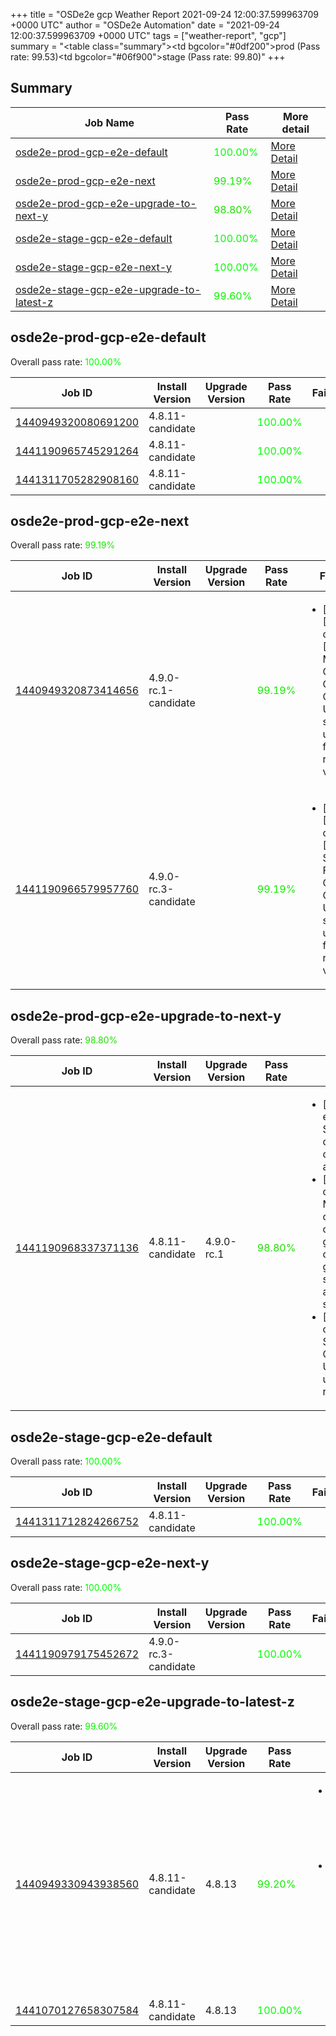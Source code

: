 +++
title = "OSDe2e gcp Weather Report 2021-09-24 12:00:37.599963709 +0000 UTC"
author = "OSDe2e Automation"
date = "2021-09-24 12:00:37.599963709 +0000 UTC"
tags = ["weather-report", "gcp"]
summary = "<table class=\"summary\"><tr><td bgcolor=\"#0df200\"></td><td>prod (Pass rate: 99.53)</td></tr><tr><td bgcolor=\"#06f900\"></td><td>stage (Pass rate: 99.80)</td></tr></table>"
+++
## Summary

| Job Name | Pass Rate | More detail |
|----------|-----------|-------------|
|[osde2e-prod-gcp-e2e-default](https://prow.ci.openshift.org/?job=osde2e-prod-gcp-e2e-default)| <span style="color:#01fe00;">100.00%</span>|[More Detail](#osde2e-prod-gcp-e2e-default)|
|[osde2e-prod-gcp-e2e-next](https://prow.ci.openshift.org/?job=osde2e-prod-gcp-e2e-next)| <span style="color:#15ea00;">99.19%</span>|[More Detail](#osde2e-prod-gcp-e2e-next)|
|[osde2e-prod-gcp-e2e-upgrade-to-next-y](https://prow.ci.openshift.org/?job=osde2e-prod-gcp-e2e-upgrade-to-next-y)| <span style="color:#1fe000;">98.80%</span>|[More Detail](#osde2e-prod-gcp-e2e-upgrade-to-next-y)|
|[osde2e-stage-gcp-e2e-default](https://prow.ci.openshift.org/?job=osde2e-stage-gcp-e2e-default)| <span style="color:#01fe00;">100.00%</span>|[More Detail](#osde2e-stage-gcp-e2e-default)|
|[osde2e-stage-gcp-e2e-next-y](https://prow.ci.openshift.org/?job=osde2e-stage-gcp-e2e-next-y)| <span style="color:#01fe00;">100.00%</span>|[More Detail](#osde2e-stage-gcp-e2e-next-y)|
|[osde2e-stage-gcp-e2e-upgrade-to-latest-z](https://prow.ci.openshift.org/?job=osde2e-stage-gcp-e2e-upgrade-to-latest-z)| <span style="color:#0bf400;">99.60%</span>|[More Detail](#osde2e-stage-gcp-e2e-upgrade-to-latest-z)|



## osde2e-prod-gcp-e2e-default

Overall pass rate: <span style="color:#01fe00;">100.00%</span>

| Job ID | Install Version | Upgrade Version | Pass Rate | Failures |
|--------|-----------------|-----------------|-----------|----------|
[1440949320080691200](https://prow.ci.openshift.org/view/gs/origin-ci-test/logs/osde2e-prod-gcp-e2e-default/1440949320080691200) | 4.8.11-candidate |  | <span style="color:#01fe00;">100.00%</span>|
[1441190965745291264](https://prow.ci.openshift.org/view/gs/origin-ci-test/logs/osde2e-prod-gcp-e2e-default/1441190965745291264) | 4.8.11-candidate |  | <span style="color:#01fe00;">100.00%</span>|
[1441311705282908160](https://prow.ci.openshift.org/view/gs/origin-ci-test/logs/osde2e-prod-gcp-e2e-default/1441311705282908160) | 4.8.11-candidate |  | <span style="color:#01fe00;">100.00%</span>|



## osde2e-prod-gcp-e2e-next

Overall pass rate: <span style="color:#15ea00;">99.19%</span>

| Job ID | Install Version | Upgrade Version | Pass Rate | Failures |
|--------|-----------------|-----------------|-----------|----------|
[1440949320873414656](https://prow.ci.openshift.org/view/gs/origin-ci-test/logs/osde2e-prod-gcp-e2e-next/1440949320873414656) | 4.9.0-rc.1-candidate |  | <span style="color:#15ea00;">99.19%</span>|<ul><li>[install] [Suite: operators] [OSD] Must Gather Operator Operator Upgrade should upgrade from the replaced version</li></ul>
[1441190966579957760](https://prow.ci.openshift.org/view/gs/origin-ci-test/logs/osde2e-prod-gcp-e2e-next/1441190966579957760) | 4.9.0-rc.3-candidate |  | <span style="color:#15ea00;">99.19%</span>|<ul><li>[install] [Suite: operators] [OSD] Splunk Forwarder Operator Operator Upgrade should upgrade from the replaced version</li></ul>



## osde2e-prod-gcp-e2e-upgrade-to-next-y

Overall pass rate: <span style="color:#1fe000;">98.80%</span>

| Job ID | Install Version | Upgrade Version | Pass Rate | Failures |
|--------|-----------------|-----------------|-----------|----------|
[1441190968337371136](https://prow.ci.openshift.org/view/gs/origin-ci-test/logs/osde2e-prod-gcp-e2e-upgrade-to-next-y/1441190968337371136) | 4.8.11-candidate | 4.9.0-rc.1 | <span style="color:#1fe000;">98.80%</span>|<ul><li>[upgrade] [Suite: e2e] Encrypted Storage in GCP clusters can be created by dedicated admins</li><li>[upgrade] [Suite: operators] [OSD] Must Gather Operator clusterServiceVersion openshift-must-gather-operator/must-gather-operator should be present and in succeeded state</li><li>[upgrade] [Suite: operators] [OSD] Splunk Forwarder Operator Operator Upgrade should upgrade from the replaced version</li></ul>



## osde2e-stage-gcp-e2e-default

Overall pass rate: <span style="color:#01fe00;">100.00%</span>

| Job ID | Install Version | Upgrade Version | Pass Rate | Failures |
|--------|-----------------|-----------------|-----------|----------|
[1441311712824266752](https://prow.ci.openshift.org/view/gs/origin-ci-test/logs/osde2e-stage-gcp-e2e-default/1441311712824266752) | 4.8.11-candidate |  | <span style="color:#01fe00;">100.00%</span>|



## osde2e-stage-gcp-e2e-next-y

Overall pass rate: <span style="color:#01fe00;">100.00%</span>

| Job ID | Install Version | Upgrade Version | Pass Rate | Failures |
|--------|-----------------|-----------------|-----------|----------|
[1441190979175452672](https://prow.ci.openshift.org/view/gs/origin-ci-test/logs/osde2e-stage-gcp-e2e-next-y/1441190979175452672) | 4.9.0-rc.3-candidate |  | <span style="color:#01fe00;">100.00%</span>|



## osde2e-stage-gcp-e2e-upgrade-to-latest-z

Overall pass rate: <span style="color:#0bf400;">99.60%</span>

| Job ID | Install Version | Upgrade Version | Pass Rate | Failures |
|--------|-----------------|-----------------|-----------|----------|
[1440949330943938560](https://prow.ci.openshift.org/view/gs/origin-ci-test/logs/osde2e-stage-gcp-e2e-upgrade-to-latest-z/1440949330943938560) | 4.8.11-candidate | 4.8.13 | <span style="color:#15ea00;">99.20%</span>|<ul><li>[upgrade] [Suite: e2e] Encrypted Storage in GCP clusters can be created by dedicated admins</li><li>[upgrade] [Suite: operators] [OSD] RBAC Operator clusterServiceVersion openshift-rbac-permissions/rbac-permissions-operator should be present and in succeeded state</li></ul>
[1441070127658307584](https://prow.ci.openshift.org/view/gs/origin-ci-test/logs/osde2e-stage-gcp-e2e-upgrade-to-latest-z/1441070127658307584) | 4.8.11-candidate | 4.8.13 | <span style="color:#01fe00;">100.00%</span>|




